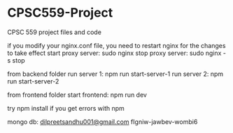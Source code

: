 # CPSC559-Project
CPSC 559 project files and code

if you modify your nginx.conf file, you need to restart nginx for the changes to take effect
start proxy server: sudo nginx
stop proxy server: sudo nginx -s stop

from backend folder
run server 1: npm run start-server-1
run server 2: npm run start-server-2

from frontend folder
start frontend: npm run dev

try npm install if you get errors with npm

mongo db:
dilpreetsandhu001@gmail.com
fIgniw-jawbev-wombi6
